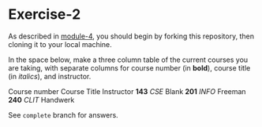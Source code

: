 # Exercise-2

As described in [module-4](https://github.com/INFO-201/m4-git-intro), you should begin by forking this repository, then cloning it to your local machine.

In the space below, make a three column table of the current courses you are taking, with separate columns for course number (in **bold**), course title (in _italics_), and instructor.

Course number    Course Title    Instructor
   **143**          _CSE_          Blank
   **201**          _INFO_         Freeman
   **240**          _CLIT_         Handwerk

See `complete` branch for answers.
